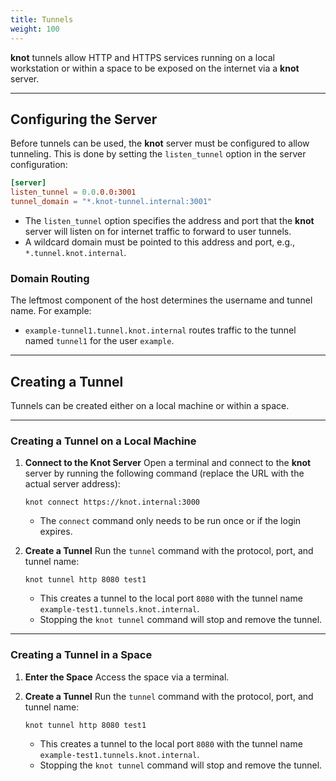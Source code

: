 ```yaml
---
title: Tunnels
weight: 100
---
```


**knot** tunnels allow HTTP and HTTPS services running on a local workstation or within a space to be exposed on the internet via a **knot** server.

---

## Configuring the Server

Before tunnels can be used, the **knot** server must be configured to allow tunneling. This is done by setting the `listen_tunnel` option in the server configuration:

```toml
[server]
listen_tunnel = 0.0.0.0:3001
tunnel_domain = "*.knot-tunnel.internal:3001"
```

- The `listen_tunnel` option specifies the address and port that the **knot** server will listen on for internet traffic to forward to user tunnels.
- A wildcard domain must be pointed to this address and port, e.g., `*.tunnel.knot.internal`.

### Domain Routing

The leftmost component of the host determines the username and tunnel name. For example:
- `example-tunnel1.tunnel.knot.internal` routes traffic to the tunnel named `tunnel1` for the user `example`.

---

## Creating a Tunnel

Tunnels can be created either on a local machine or within a space.

---

### Creating a Tunnel on a Local Machine

1. **Connect to the Knot Server**
   Open a terminal and connect to the **knot** server by running the following command (replace the URL with the actual server address):

   ```shell
   knot connect https://knot.internal:3000
   ```

   - The `connect` command only needs to be run once or if the login expires.

2. **Create a Tunnel**
   Run the `tunnel` command with the protocol, port, and tunnel name:

   ```shell
   knot tunnel http 8080 test1
   ```

   - This creates a tunnel to the local port `8080` with the tunnel name `example-test1.tunnels.knot.internal`.
   - Stopping the `knot tunnel` command will stop and remove the tunnel.

---

### Creating a Tunnel in a Space

1. **Enter the Space**
   Access the space via a terminal.

2. **Create a Tunnel**
   Run the `tunnel` command with the protocol, port, and tunnel name:

   ```shell
   knot tunnel http 8080 test1
   ```

   - This creates a tunnel to the local port `8080` with the tunnel name `example-test1.tunnels.knot.internal`.
   - Stopping the `knot tunnel` command will stop and remove the tunnel.
